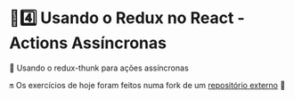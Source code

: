 # :sunrise::four: Usando o Redux no React - Actions Assíncronas

:file_folder: Usando o redux-thunk para ações assíncronas

:on: Os exercícios de hoje foram feitos numa fork de um [repositório externo](https://github.com/KevinFraga/exercise-redux-thunk) :link:
